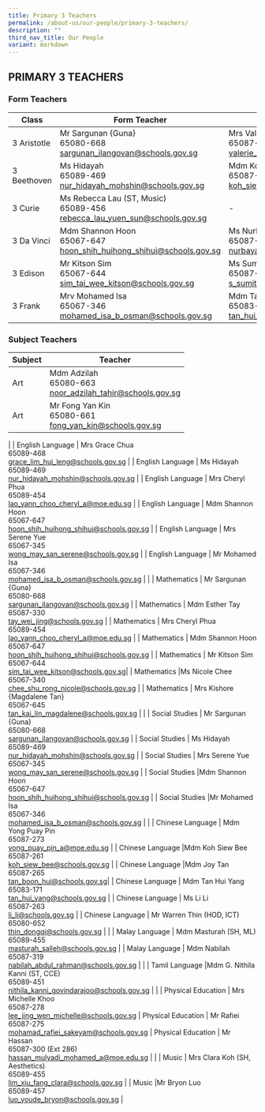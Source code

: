 ```yaml
---
title: Primary 3 Teachers
permalink: /about-us/our-people/primary-3-teachers/
description: ""
third_nav_title: Our People
variant: markdown
---
```

## PRIMARY 3 TEACHERS

### Form Teachers

| Class | Form Teacher | Form Teacher |
|---|---|---|
3 Aristotle | Mr Sargunan {Guna} <br>65080-668<br>[sargunan_ilangovan@schools.gov.sg](mailto:sargunan_ilangovan@schools.gov.sg) | Mrs Valerie Seet<br>65087-279<br>[valerie_koh_sock_hwee@schools.gov.sg](mailto:valerie_koh_sock_hwee@schools.gov.sg) |
| 3 Beethoven | Ms Hidayah<br>65089-469<br>[nur_hidayah_mohshin@schools.gov.sg](mailto:nur_hidayah_mohshin@schools.gov.sg) | Mdm Koh Siew Bee<br>65087-261<br>[koh_siew_bee@schools.gov.sg](mailto:koh_siew_bee@schools.gov.sg) |
| 3 Curie |Ms Rebecca Lau (ST, Music)<br>65089-456<br>[rebecca_lau_yuen_sun@schools.gov.sg](mailto:rebecca_lau_yuen_sun@schools.gov.sg) | - |
| 3 Da Vinci | Mdm Shannon Hoon<br>65067-647<br>[hoon_shih_huihong_shihui@schools.gov.sg](mailto:hoon_shih_huihong_shihui@schools.gov.sg) | Ms Nurbayah<br>65087-300 (Ext 651)<br>[nurbayah_ismail@schools.gov.sg](mailto:nurbayah_ismail@schools.gov.sg) |
| 3 Edison | Mr Kitson Sim<br>65067-644<br>[sim_tai_wee_kitson@schools.gov.sg](mailto:sim_tai_wee_kitson@schools.gov.sg) | Ms Sumitha<br>65087-315<br>[s_sumitha@schools.gov.sg](mailto:s_sumitha@schools.gov.sg) |
| 3 Frank |Mrv Mohamed Isa<br>65067-346<br>[mohamed_isa_b_osman@schools.gov.sg](mailto:mohamed_isa_b_osman@schools.gov.sg) | Mdm Tan Hui Yang<br>65083-171<br>[tan_hui_yang@schools.gov.sg](mailto:tan_hui_yang@schools.gov.sg) |

### Subject Teachers

| Subject | Teacher |
|---|---|
| Art | Mdm Adzilah<br>65080-663<br>[noor_adzilah_tahir@schools.gov.sg](mailto:noor_adzilah_tahir@schools.gov.sg) |
| Art | Mr Fong Yan Kin<br>65080-661<br>[fong_yan_kin@schools.gov.sg](mailto:fong_yan_kin@schools.gov.sg) 
|
| English Language | Mrs Grace Chua <br>65089-468<br>[grace_lim_hui_leng@schools.gov.sg](mailto:grace_lim_hui_leng@schools.gov.sg) |
| English Language | Ms Hidayah<br>65089-469<br>[nur_hidayah_mohshin@schools.gov.sg](mailto:nur_hidayah_mohshin@schools.gov.sg) |
| English Language | Mrs Cheryl Phua<br>65089-454<br>[lao_yann_choo_cheryl_a@moe.edu.sg](mailto:lao_yann_choo_cheryl_a@moe.edu.sg) |
| English Language | Mdm Shannon Hoon<br>65067-647<br>[hoon_shih_huihong_shihui@schools.gov.sg](mailto:hoon_shih_huihong_shihui@schools.gov.sg) |
| English Language | Mrs Serene Yue<br>65067-345<br>[wong_may_san_serene@schools.gov.sg](mailto:wong_may_san_serene@schools.gov.sg) |
| English Language | Mr Mohamed Isa <br>65067-346<br>[mohamed_isa_b_osman@schools.gov.sg](mailto:mohamed_isa_b_osman@schools.gov.sg) |
|
| Mathematics | Mr Sargunan {Guna}<br>65080-668<br>[sargunan_ilangovan@schools.gov.sg](mailto:sargunan_ilangovan@schools.gov.sg) |
| Mathematics | Mdm Esther Tay<br>65087-330<br>[tay_wei_jing@schools.gov.sg](mailto:tay_wei_jing@schools.gov.sg) |
| Mathematics | Mrs Cheryl Phua<br>65089-454<br>[lao_yann_choo_cheryl_a@moe.edu.sg](mailto:lao_yann_choo_cheryl_a@moe.edu.sg) |
| Mathematics | Mdm Shannon Hoon<br>65067-647<br>[hoon_shih_huihong_shihui@schools.gov.sg](mailto:hoon_shih_huihong_shihui@schools.gov.sg) |
| Mathematics | Mr Kitson Sim<br>65067-644<br>[sim_tai_wee_kitson@schools.gov.sg](mailto:sim_tai_wee_kitson@schools.gov.sg)|
| Mathematics |Ms Nicole Chee <br>65067-340<br>[chee_shu_rong_nicole@schools.gov.sg](mailto:chee_shu_rong_nicole@schools.gov.sg) |
| Mathematics | Mrs Kishore {Magdalene Tan}<br>65067-645<br>[tan_kai_lin_magdalene@schools.gov.sg](mailto:tan_kai_lin_magdalene@schools.gov.sg) |
|
| Social Studies | Mr Sargunan {Guna}<br>65080-668<br>[sargunan_ilangovan@schools.gov.sg](mailto:sargunan_ilangovan@schools.gov.sg) |
| Social Studies | Ms Hidayah<br>65089-469<br>[nur_hidayah_mohshin@schools.gov.sg](mailto:nur_hidayah_mohshin@schools.gov.sg) |
| Social Studies | Mrs Serene Yue<br>65067-345<br>[wong_may_san_serene@schools.gov.sg](mailto:wong_may_san_serene@schools.gov.sg)  |
| Social Studies |Mdm Shannon Hoon<br>65067-647<br>[hoon_shih_huihong_shihui@schools.gov.sg](mailto:hoon_shih_huihong_shihui@schools.gov.sg) |
| Social Studies |Mr Mohamed Isa <br>65067-346<br>[mohamed_isa_b_osman@schools.gov.sg](mailto:mohamed_isa_b_osman@schools.gov.sg) |
|
| Chinese Language | Mdm Yong Puay Pin<br>65087-273<br>[yong_puay_pin_a@moe.edu.sg](mailto:yong_puay_pin_a@moe.edu.sg) |
| Chinese Language |Mdm Koh Siew Bee <br>65087-261<br>[koh_siew_bee@schools.gov.sg](mailto:koh_siew_bee@schools.gov.sg) |
| Chinese Language |Mdm Joy Tan<br>65087-265<br>[tan_boon_hui@schools.gov.sg](mailto:tan_boon_hui@schools.gov.sg)|
| Chinese Language | Mdm Tan Hui Yang<br>65083-171<br>[tan_hui_yang@schools.gov.sg](mailto:tan_hui_yang@schools.gov.sg) |
| Chinese Language | Ms Li Li <br>65087-263<br>[li_li@schools.gov.sg](mailto:li_li@schools.gov.sg) |
| Chinese Language | Mr Warren Thin (HOD, ICT) <br>65080-652<br>[thin_dongqi@schools.gov.sg](mailto:thin_dongqi@schools.gov.sg) |
|
| Malay Language | Mdm Masturah (SH, ML) <br>65089-455<br>[masturah_salleh@schools.gov.sg](mailto:masturah_salleh@schools.gov.sg) |
| Malay Language | Mdm Nabilah<br>65087-319<br>[nabilah_abdul_rahman@schools.gov.sg](mailto:nabilah_abdul_rahman@schools.gov.sg)  |
|
| Tamil Language |Mdm G. Nithila Kanni (ST, CCE) <br>65089-451<br>[nithila_kanni_govindarajoo@schools.gov.sg](mailto:nithila_kanni_govindarajoo@schools.gov.sg) |
|
| Physical Education | Mrs Michelle Khoo <br>65087-278<br>[lee_jing_wen_michelle@schools.gov.sg](mailto:lee_jing_wen_michelle@schools.gov.sg) |
Physical Education | Mr Rafiei <br>65087-275<br>[mohamad_rafiei_sakeyam@schools.gov.sg](mailto:mohamad_rafiei_sakeyam@schools.gov.sg) |
Physical Education |  Mr Hassan<br>65087-300 (Ext 286)<br>[hassan_mulyadi_mohamed_a@moe.edu.sg](mailto:hassan_mulyadi_mohamed_a@moe.edu.sg) |
|
| Music | Mrs Clara Koh (SH, Aesthetics)<br>65089-455<br>[lim_xiu_fang_clara@schools.gov.sg](mailto:lim_xiu_fang_clara@schools.gov.sg) |
| Music |Mr Bryon Luo<br>65089-457<br>[luo_youde_bryon@schools.gov.sg](mailto:luo_youde_bryon@schools.gov.sg) |